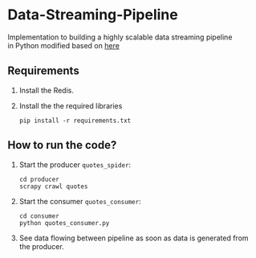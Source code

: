 # Data-Streaming-Pipeline

Implementation to building a highly scalable data streaming pipeline in Python modified based on [here](https://github.com/iam-mhaseeb/Data-Streaming-Pipeline)


Requirements
-----------
1. Install the Redis.
2. Install the the required libraries
    
    ```
    pip install -r requirements.txt
    ```



How to run the code?
-----------

1. Start the producer `quotes_spider`:
    ```
    cd producer
    scrapy crawl quotes
    ```
2. Start the consumer `quotes_consumer`:
    ```
    cd consumer
    python quotes_consumer.py
    ```
3. See data flowing between pipeline as soon as data is generated from the producer.





